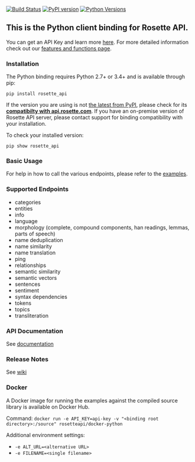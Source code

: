 [![Build Status](https://travis-ci.org/rosette-api/python.svg?branch=develop)](https://travis-ci.org/rosette-api/python) [![PyPI version](https://badge.fury.io/py/rosette-api.svg)](https://badge.fury.io/py/rosette-api) [![Python Versions](https://img.shields.io/pypi/pyversions/rosette-api.svg?color=dark%20green&label=Python%20Versions)](https://img.shields.io/pypi/pyversions/rosette-api.svg?color=dark%20green&label=Python%20Versions)
   
## This is the Python client binding for Rosette API.
You can get an API Key and learn more [here](https://developer.rosette.com).
For more detailed information check out our [features and functions page](https://developer.rosette.com/features-and-functions).
   
### Installation

The Python binding requires Python 2.7+ or 3.4+ and is available through pip:

`pip install rosette_api`

If the version you are using is not [the latest from PyPI](https://pypi.org/project/rosette_api/#history),
please check for its [**compatibilty with api.rosette.com**](https://developer.rosette.com/features-and-functions?python).
If you have an on-premise version of Rosette API server, please contact support for
binding compatibility with your installation.

To check your installed version:

`pip show rosette_api`

### Basic Usage

For help in how to call the various endpoints, please refer to the [examples](https://github.com/rosette-api/python/tree/develop/examples).

### Supported Endpoints
- categories
- entities
- info
- language
- morphology (complete, compound components, han readings, lemmas, parts of speech)
- name deduplication
- name similarity
- name translation
- ping
- relationships
- semantic similarity
- semantic vectors
- sentences
- sentiment
- syntax dependencies
- tokens
- topics
- transliteration

### API Documentation
See [documentation](http://rosette-api.github.io/python)

### Release Notes
See [wiki](https://github.com/rosette-api/python/wiki/Release-Notes)

### Docker
A Docker image for running the examples against the compiled source library is available on Docker Hub.

Command: `docker run -e API_KEY=api-key -v "<binding root directory>:/source" rosetteapi/docker-python`

Additional environment settings:
- `-e ALT_URL=<alternative URL>`
- `-e FILENAME=<single filename>`

